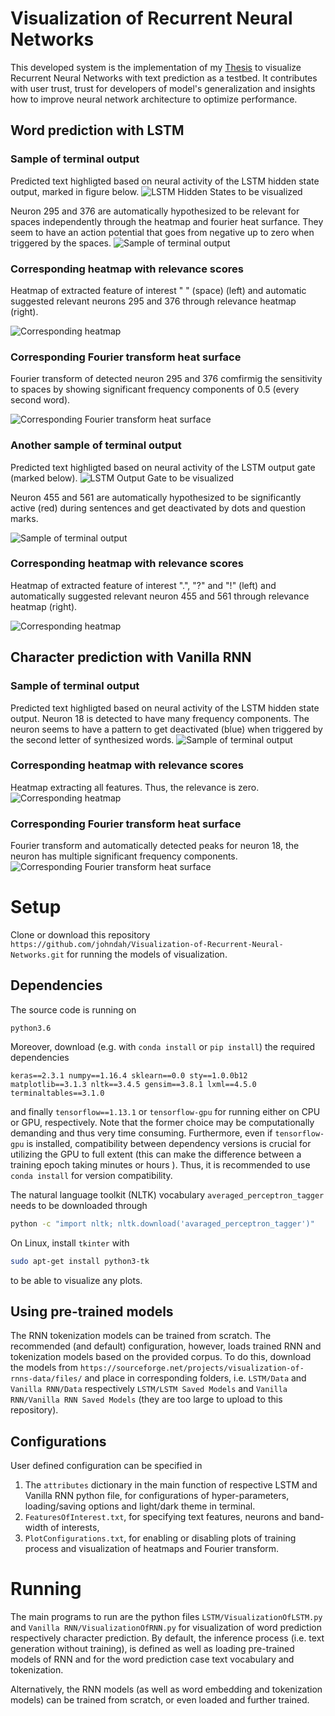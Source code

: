 # Visualization of Recurrent Neural Networks

This developed system is the implementation of my [Thesis](https://kth.diva-portal.org/smash/get/diva2:1394892/FULLTEXT01.pdf) to visualize Recurrent Neural Networks with text prediction as a testbed. It contributes with user trust, trust for developers of model's generalization and insights how to improve neural network architecture to optimize performance.

## Word prediction with LSTM

### Sample of terminal output
Predicted text highligted based on neural activity of the LSTM hidden state output, marked in figure below.
![LSTM Hidden States to be visualized](https://github.com/johndah/Visualization-of-Recurrent-Neural-Networks/blob/master/Figures/Hidden_States.png)

Neuron 295 and 376 are automatically hypothesized to be relevant for spaces independently through the heatmap and fourier heat surfance. They seem to have an action potential that goes from negative up to zero when triggered by the spaces.
![Sample of terminal output](https://github.com/johndah/Visualization-of-Recurrent-Neural-Networks/blob/master/Figures/LSTMSpaces-TerminalSeed1Hypotheses2.PNG)
### Corresponding heatmap with relevance scores
Heatmap of extracted feature of interest " " (space) (left) and automatic suggested relevant neurons 295 and 376 through relevance heatmap (right).

![Corresponding heatmap](https://github.com/johndah/Visualization-of-Recurrent-Neural-Networks/blob/master/Figures/LSTMSpaces-HeatmapSeed1Hypotheses2.png)
### Corresponding Fourier transform heat surface
Fourier transform of detected neuron 295 and 376 comfirmig the sensitivity to spaces by showing significant frequency components of 0.5 (every second word).

![Corresponding Fourier transform heat surface](https://github.com/johndah/Visualization-of-Recurrent-Neural-Networks/blob/master/Figures/LSTMSpaces-FouriermapSeed1Hypotheses2RelevanceDetected.png)

### Another sample of terminal output
Predicted text highligted based on neural activity of the LSTM output gate (marked below). 
![LSTM Output Gate to be visualized](https://github.com/johndah/Visualization-of-Recurrent-Neural-Networks/blob/master/Figures/Output_Gate.png)

Neuron 455 and 561 are automatically hypothesized to be significantly active (red) during sentences and get deactivated by dots and question marks.

![Sample of terminal output](https://github.com/johndah/Visualization-of-Recurrent-Neural-Networks/blob/master/Figures/LSTMDots-TerminalSeed0.PNG)
### Corresponding heatmap with relevance scores
Heatmap of extracted feature of interest ".", "?" and "!" (left) and automatically suggested relevant neuron 455 and 561 through relevance heatmap (right).

![Corresponding heatmap](https://github.com/johndah/Visualization-of-Recurrent-Neural-Networks/blob/master/Figures/LSTMDots-HeatmapSeed0.png)

## Character prediction with Vanilla RNN

### Sample of terminal output
Predicted text highligted based on neural activity of the LSTM hidden state output. Neuron 18 is detected to have many frequency components. The neuron seems to have a pattern to get deactivated (blue) when triggered by the second letter of synthesized words.
![Sample of terminal output](https://github.com/johndah/Visualization-of-Recurrent-Neural-Networks/blob/master/Figures/AllCharacters-Terminal.PNG)
### Corresponding heatmap with relevance scores
Heatmap extracting all features. Thus, the relevance is zero.
![Corresponding heatmap](https://github.com/johndah/Visualization-of-Recurrent-Neural-Networks/blob/master/Figures/AllCharacters-Heatmap.png)
### Corresponding Fourier transform heat surface
Fourier transform and automatically detected peaks for neuron 18, the neuron has multiple significant frequency components.  
![Corresponding Fourier transform heat surface](https://github.com/johndah/Visualization-of-Recurrent-Neural-Networks/blob/master/Figures/AllCharacters-Fouriermap.png)

# Setup
Clone or download this repository ```https://github.com/johndah/Visualization-of-Recurrent-Neural-Networks.git``` for running the models of visualization.

## Dependencies
The source code is running on
```buildoutcfgf
python3.6
```
Moreover, download (e.g. with `conda install` or `pip install`) the required dependencies
```buildoutcfgf
keras==2.3.1 numpy==1.16.4 sklearn==0.0 sty==1.0.0b12 matplotlib==3.1.3 nltk==3.4.5 gensim==3.8.1 lxml==4.5.0 terminaltables==3.1.0
```
and finally `tensorflow==1.13.1` or `tensorflow-gpu` for running either on CPU or GPU, respectively. Note that the former choice may be computationally demanding and thus very time consuming. Furthermore, even if `tensorflow-gpu` is installed, compatibility between dependency versions is crucial for utilizing the GPU to full extent (this can make the difference between a training epoch taking minutes or hours ). Thus, it is recommended to use `conda install` for version compatibility. 

The natural language toolkit (NLTK) vocabulary `averaged_perceptron_tagger` needs to be downloaded through
```sh
python -c "import nltk; nltk.download('avaraged_perceptron_tagger')"
```

On Linux, install `tkinter` with
```sh
sudo apt-get install python3-tk
```
to be able to visualize any plots.

## Using pre-trained models
The RNN tokenization models can be trained from scratch. The recommended (and default) configuration, however, loads trained RNN and tokenization models based on the provided corpus. To do this, download the models from `https://sourceforge.net/projects/visualization-of-rnns-data/files/` and place in corresponding folders, i.e. `LSTM/Data` and `Vanilla RNN/Data` respectively `LSTM/LSTM Saved Models` and `Vanilla RNN/Vanilla RNN Saved Models` (they are too large to upload to this repository).

## Configurations
User defined configuration can be specified in
1. The `attributes` dictionary in the main function of respective LSTM and Vanilla RNN python file, for configurations of hyper-parameters, loading/saving options and light/dark theme in terminal.
2. `FeaturesOfInterest.txt`, for specifying text features, neurons and band-width of interests,
3. `PlotConfigurations.txt`, for enabling or disabling plots of training process and visualization of heatmaps and Fourier transform. 

# Running 
The main programs to run are the python files `LSTM/VisualizationOfLSTM.py` and 
`Vanilla RNN/VisualizationOfRNN.py` for visualization of word prediction respectively character prediction.
By default, the inference process (i.e. text generation without training), is defined as well as loading pre-trained models of RNN and for the word prediction case text vocabulary and tokenization.

Alternatively, the RNN models (as well as word embedding and tokenization models) can be trained from scratch, or even loaded and further trained.


